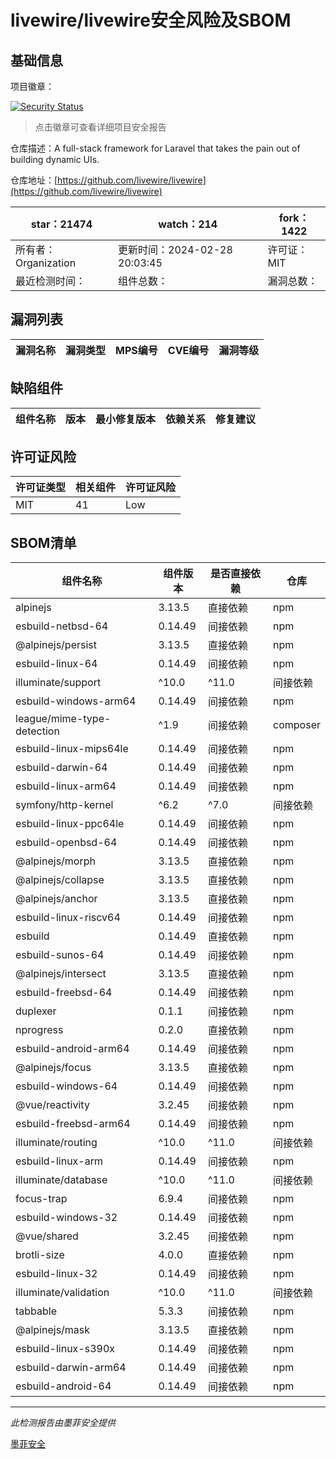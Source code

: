 # livewire/livewire安全风险及SBOM

## 基础信息

项目徽章：

[![Security Status](https://www.murphysec.com/platform3/v31/badge/1762923604215558144.svg)](https://www.murphysec.com/console/report/1692967165772980224/1762923604215558144)

> 点击徽章可查看详细项目安全报告

仓库描述：A full-stack framework for Laravel that takes the pain out of building dynamic UIs.

仓库地址：[https://github.com/livewire/livewire](https://github.com/livewire/livewire)

| star：21474 | watch：214 | fork：1422 |
| ----------- | -------------- | ------------ |
| 所有者：Organization | 更新时间：2024-02-28 20:03:45 | 许可证：MIT |
| 最近检测时间： | 组件总数： | 漏洞总数： |




## 漏洞列表

| 漏洞名称 | 漏洞类型 | MPS编号 | CVE编号 | 漏洞等级 |
| ------- | ------ | ------- | ------ | ----- |





## 缺陷组件

| 组件名称 | 版本 | 最小修复版本 | 依赖关系 | 修复建议 |
| -------- | ---- | ------------ | -------- | -------- |





## 许可证风险

| 许可证类型 | 相关组件 | 许可证风险 |
| ---------- | -------- | ---------- |
|MIT|41|Low|




## SBOM清单

| 组件名称 | 组件版本 | 是否直接依赖 | 仓库 |
| -------- | -------- | ------------ | ---- |
|alpinejs|3.13.5|直接依赖|npm|
|esbuild-netbsd-64|0.14.49|间接依赖|npm|
|@alpinejs/persist|3.13.5|直接依赖|npm|
|esbuild-linux-64|0.14.49|间接依赖|npm|
|illuminate/support|^10.0|^11.0|间接依赖|composer|
|esbuild-windows-arm64|0.14.49|间接依赖|npm|
|league/mime-type-detection|^1.9|间接依赖|composer|
|esbuild-linux-mips64le|0.14.49|间接依赖|npm|
|esbuild-darwin-64|0.14.49|间接依赖|npm|
|esbuild-linux-arm64|0.14.49|间接依赖|npm|
|symfony/http-kernel|^6.2|^7.0|间接依赖|composer|
|esbuild-linux-ppc64le|0.14.49|间接依赖|npm|
|esbuild-openbsd-64|0.14.49|间接依赖|npm|
|@alpinejs/morph|3.13.5|直接依赖|npm|
|@alpinejs/collapse|3.13.5|直接依赖|npm|
|@alpinejs/anchor|3.13.5|直接依赖|npm|
|esbuild-linux-riscv64|0.14.49|间接依赖|npm|
|esbuild|0.14.49|直接依赖|npm|
|esbuild-sunos-64|0.14.49|间接依赖|npm|
|@alpinejs/intersect|3.13.5|直接依赖|npm|
|esbuild-freebsd-64|0.14.49|间接依赖|npm|
|duplexer|0.1.1|间接依赖|npm|
|nprogress|0.2.0|直接依赖|npm|
|esbuild-android-arm64|0.14.49|间接依赖|npm|
|@alpinejs/focus|3.13.5|直接依赖|npm|
|esbuild-windows-64|0.14.49|间接依赖|npm|
|@vue/reactivity|3.2.45|间接依赖|npm|
|esbuild-freebsd-arm64|0.14.49|间接依赖|npm|
|illuminate/routing|^10.0|^11.0|间接依赖|composer|
|esbuild-linux-arm|0.14.49|间接依赖|npm|
|illuminate/database|^10.0|^11.0|间接依赖|composer|
|focus-trap|6.9.4|间接依赖|npm|
|esbuild-windows-32|0.14.49|间接依赖|npm|
|@vue/shared|3.2.45|间接依赖|npm|
|brotli-size|4.0.0|直接依赖|npm|
|esbuild-linux-32|0.14.49|间接依赖|npm|
|illuminate/validation|^10.0|^11.0|间接依赖|composer|
|tabbable|5.3.3|间接依赖|npm|
|@alpinejs/mask|3.13.5|直接依赖|npm|
|esbuild-linux-s390x|0.14.49|间接依赖|npm|
|esbuild-darwin-arm64|0.14.49|间接依赖|npm|
|esbuild-android-64|0.14.49|间接依赖|npm|


------

*此检测报告由墨菲安全提供*

[墨菲安全](www.murphysec.com)